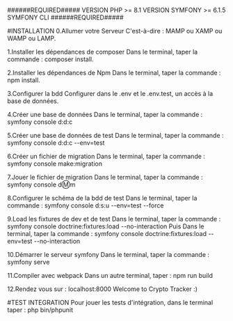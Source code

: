 ######REQUIRED#####
VERSION PHP >= 8.1
VERSION SYMFONY >= 6.1.5
SYMFONY CLI
######REQUIRED#####

#INSTALLATION
0.Allumer votre Serveur 
C'est-à-dire : MAMP ou XAMP ou WAMP ou LAMP.

1.Installer les dépendances de composer
Dans le terminal, taper la commande : composer install.

2.Installer les dépendances de Npm
Dans le terminal, taper la commande : npm install.

3.Configurer la bdd
Configurer dans le .env et le .env.test, un accès à la base de données.

4.Créer une base de données
Dans le terminal, taper la commande : symfony console d:d:c

5.Créer une base de données de test
Dans le terminal, taper la commande : symfony console d:d:c --env=test

6.Créer un fichier de migration
Dans le terminal, taper la commande : symfony console make:migration

7.Jouer le fichier de migration
Dans le terminal, taper la commande : symfony console d:m:m

8.Configurer le schéma de la bdd de test
Dans le terminal, taper la commande : symfony console d:s:u --env=test --force

9.Load les fixtures de dev et de test
Dans le terminal, taper la commande : symfony console doctrine:fixtures:load --no-interaction
Puis
Dans le terminal, taper la commande : symfony console doctrine:fixtures:load --env=test --no-interaction

10.Démarrer le serveur symfony
Dans le terminal, taper la commande : symfony serve

11.Compiler avec webpack
Dans un autre terminal, taper : npm run build

12.Rendez vous sur : localhost:8000
Welcome to Crypto Tracker :)

#TEST INTEGRATION
Pour jouer les tests d'intégration, dans le terminal taper : php bin/phpunit
